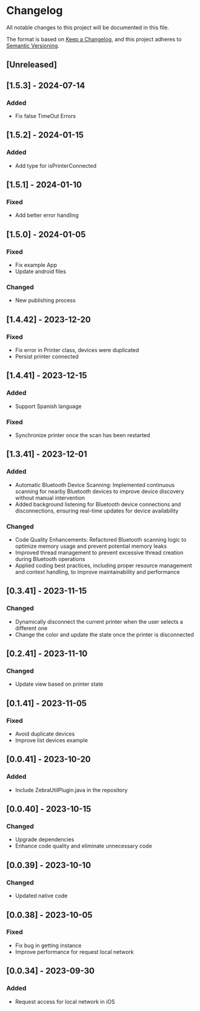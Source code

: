 # Changelog

All notable changes to this project will be documented in this file.

The format is based on [Keep a Changelog](https://keepachangelog.com/en/1.0.0/),
and this project adheres to [Semantic Versioning](https://semver.org/spec/v2.0.0.html).

## [Unreleased]

## [1.5.3] - 2024-07-14
### Added
- Fix false TimeOut Errors

## [1.5.2] - 2024-01-15
### Added
- Add type for isPrinterConnected

## [1.5.1] - 2024-01-10
### Fixed
- Add better error handling

## [1.5.0] - 2024-01-05
### Fixed
- Fix example App
- Update android files
### Changed
- New publishing process

## [1.4.42] - 2023-12-20
### Fixed
- Fix error in Printer class, devices were duplicated
- Persist printer connected

## [1.4.41] - 2023-12-15
### Added
- Support Spanish language
### Fixed
- Synchronize printer once the scan has been restarted

## [1.3.41] - 2023-12-01
### Added
- Automatic Bluetooth Device Scanning: Implemented continuous scanning for nearby Bluetooth devices to improve device discovery without manual intervention
- Added background listening for Bluetooth device connections and disconnections, ensuring real-time updates for device availability

### Changed
- Code Quality Enhancements: Refactored Bluetooth scanning logic to optimize memory usage and prevent potential memory leaks
- Improved thread management to prevent excessive thread creation during Bluetooth operations
- Applied coding best practices, including proper resource management and context handling, to improve maintainability and performance

## [0.3.41] - 2023-11-15
### Changed
- Dynamically disconnect the current printer when the user selects a different one
- Change the color and update the state once the printer is disconnected

## [0.2.41] - 2023-11-10
### Changed
- Update view based on printer state

## [0.1.41] - 2023-11-05
### Fixed
- Avoid duplicate devices
- Improve list devices example

## [0.0.41] - 2023-10-20
### Added
- Include ZebraUtilPlugin.java in the repository

## [0.0.40] - 2023-10-15
### Changed
- Upgrade dependencies
- Enhance code quality and eliminate unnecessary code

## [0.0.39] - 2023-10-10
### Changed
- Updated native code

## [0.0.38] - 2023-10-05
### Fixed
- Fix bug in getting instance
- Improve performance for request local network

## [0.0.34] - 2023-09-30
### Added
- Request access for local network in iOS